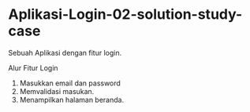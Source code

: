 # Aplikasi-Login-02-solution-study-case
Sebuah Aplikasi dengan fitur login.

Alur Fitur Login
1. Masukkan email dan password
2. Memvalidasi masukan.
3. Menampilkan halaman beranda.
